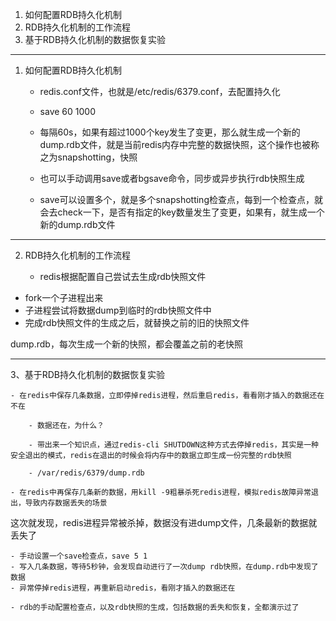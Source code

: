 1. 如何配置RDB持久化机制
2. RDB持久化机制的工作流程
3. 基于RDB持久化机制的数据恢复实验

------------------------------------------------------------------------

1. 如何配置RDB持久化机制

	- redis.conf文件，也就是/etc/redis/6379.conf，去配置持久化

	- save 60 1000

	- 每隔60s，如果有超过1000个key发生了变更，那么就生成一个新的dump.rdb文件，就是当前redis内存中完整的数据快照，这个操作也被称之为snapshotting，快照

	- 也可以手动调用save或者bgsave命令，同步或异步执行rdb快照生成

	- save可以设置多个，就是多个snapshotting检查点，每到一个检查点，就会去check一下，是否有指定的key数量发生了变更，如果有，就生成一个新的dump.rdb文件

------------------------------------------------------------------------

2. RDB持久化机制的工作流程

	- redis根据配置自己尝试去生成rdb快照文件
  - fork一个子进程出来
  - 子进程尝试将数据dump到临时的rdb快照文件中
  - 完成rdb快照文件的生成之后，就替换之前的旧的快照文件

dump.rdb，每次生成一个新的快照，都会覆盖之前的老快照

------------------------------------------------------------------------

3、基于RDB持久化机制的数据恢复实验

	- 在redis中保存几条数据，立即停掉redis进程，然后重启redis，看看刚才插入的数据还在不在
	
		- 数据还在，为什么？
	
		- 带出来一个知识点，通过redis-cli SHUTDOWN这种方式去停掉redis，其实是一种安全退出的模式，redis在退出的时候会将内存中的数据立即生成一份完整的rdb快照
	
		- /var/redis/6379/dump.rdb
	
	- 在redis中再保存几条新的数据，用kill -9粗暴杀死redis进程，模拟redis故障异常退出，导致内存数据丢失的场景

这次就发现，redis进程异常被杀掉，数据没有进dump文件，几条最新的数据就丢失了

	- 手动设置一个save检查点，save 5 1
	- 写入几条数据，等待5秒钟，会发现自动进行了一次dump rdb快照，在dump.rdb中发现了数据
	- 异常停掉redis进程，再重新启动redis，看刚才插入的数据还在
	
	- rdb的手动配置检查点，以及rdb快照的生成，包括数据的丢失和恢复，全都演示过了
